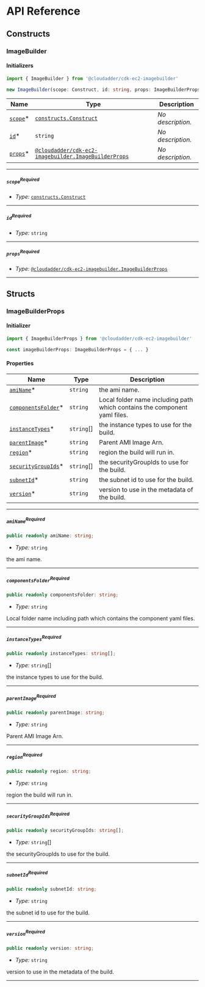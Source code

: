 # API Reference <a name="API Reference" id="api-reference"></a>

## Constructs <a name="Constructs" id="constructs"></a>

### ImageBuilder <a name="@cloudadder/cdk-ec2-imagebuilder.ImageBuilder" id="cloudaddercdkec2imagebuilderimagebuilder"></a>

#### Initializers <a name="@cloudadder/cdk-ec2-imagebuilder.ImageBuilder.Initializer" id="cloudaddercdkec2imagebuilderimagebuilderinitializer"></a>

```typescript
import { ImageBuilder } from '@cloudadder/cdk-ec2-imagebuilder'

new ImageBuilder(scope: Construct, id: string, props: ImageBuilderProps)
```

| **Name** | **Type** | **Description** |
| --- | --- | --- |
| [`scope`](#cloudaddercdkec2imagebuilderimagebuilderparameterscope)<span title="Required">*</span> | [`constructs.Construct`](#constructs.Construct) | *No description.* |
| [`id`](#cloudaddercdkec2imagebuilderimagebuilderparameterid)<span title="Required">*</span> | `string` | *No description.* |
| [`props`](#cloudaddercdkec2imagebuilderimagebuilderparameterprops)<span title="Required">*</span> | [`@cloudadder/cdk-ec2-imagebuilder.ImageBuilderProps`](#@cloudadder/cdk-ec2-imagebuilder.ImageBuilderProps) | *No description.* |

---

##### `scope`<sup>Required</sup> <a name="@cloudadder/cdk-ec2-imagebuilder.ImageBuilder.parameter.scope" id="cloudaddercdkec2imagebuilderimagebuilderparameterscope"></a>

- *Type:* [`constructs.Construct`](#constructs.Construct)

---

##### `id`<sup>Required</sup> <a name="@cloudadder/cdk-ec2-imagebuilder.ImageBuilder.parameter.id" id="cloudaddercdkec2imagebuilderimagebuilderparameterid"></a>

- *Type:* `string`

---

##### `props`<sup>Required</sup> <a name="@cloudadder/cdk-ec2-imagebuilder.ImageBuilder.parameter.props" id="cloudaddercdkec2imagebuilderimagebuilderparameterprops"></a>

- *Type:* [`@cloudadder/cdk-ec2-imagebuilder.ImageBuilderProps`](#@cloudadder/cdk-ec2-imagebuilder.ImageBuilderProps)

---





## Structs <a name="Structs" id="structs"></a>

### ImageBuilderProps <a name="@cloudadder/cdk-ec2-imagebuilder.ImageBuilderProps" id="cloudaddercdkec2imagebuilderimagebuilderprops"></a>

#### Initializer <a name="[object Object].Initializer" id="object-objectinitializer"></a>

```typescript
import { ImageBuilderProps } from '@cloudadder/cdk-ec2-imagebuilder'

const imageBuilderProps: ImageBuilderProps = { ... }
```

#### Properties <a name="Properties" id="properties"></a>

| **Name** | **Type** | **Description** |
| --- | --- | --- |
| [`amiName`](#cloudaddercdkec2imagebuilderimagebuilderpropspropertyaminame)<span title="Required">*</span> | `string` | the ami name. |
| [`componentsFolder`](#cloudaddercdkec2imagebuilderimagebuilderpropspropertycomponentsfolder)<span title="Required">*</span> | `string` | Local folder name including path which contains the component yaml files. |
| [`instanceTypes`](#cloudaddercdkec2imagebuilderimagebuilderpropspropertyinstancetypes)<span title="Required">*</span> | `string`[] | the instance types to use for the build. |
| [`parentImage`](#cloudaddercdkec2imagebuilderimagebuilderpropspropertyparentimage)<span title="Required">*</span> | `string` | Parent AMI Image Arn. |
| [`region`](#cloudaddercdkec2imagebuilderimagebuilderpropspropertyregion)<span title="Required">*</span> | `string` | region the build will run in. |
| [`securityGroupIds`](#cloudaddercdkec2imagebuilderimagebuilderpropspropertysecuritygroupids)<span title="Required">*</span> | `string`[] | the securityGroupIds to use for the build. |
| [`subnetId`](#cloudaddercdkec2imagebuilderimagebuilderpropspropertysubnetid)<span title="Required">*</span> | `string` | the subnet id to use for the build. |
| [`version`](#cloudaddercdkec2imagebuilderimagebuilderpropspropertyversion)<span title="Required">*</span> | `string` | version to use in the metadata of the build. |

---

##### `amiName`<sup>Required</sup> <a name="@cloudadder/cdk-ec2-imagebuilder.ImageBuilderProps.property.amiName" id="cloudaddercdkec2imagebuilderimagebuilderpropspropertyaminame"></a>

```typescript
public readonly amiName: string;
```

- *Type:* `string`

the ami name.

---

##### `componentsFolder`<sup>Required</sup> <a name="@cloudadder/cdk-ec2-imagebuilder.ImageBuilderProps.property.componentsFolder" id="cloudaddercdkec2imagebuilderimagebuilderpropspropertycomponentsfolder"></a>

```typescript
public readonly componentsFolder: string;
```

- *Type:* `string`

Local folder name including path which contains the component yaml files.

---

##### `instanceTypes`<sup>Required</sup> <a name="@cloudadder/cdk-ec2-imagebuilder.ImageBuilderProps.property.instanceTypes" id="cloudaddercdkec2imagebuilderimagebuilderpropspropertyinstancetypes"></a>

```typescript
public readonly instanceTypes: string[];
```

- *Type:* `string`[]

the instance types to use for the build.

---

##### `parentImage`<sup>Required</sup> <a name="@cloudadder/cdk-ec2-imagebuilder.ImageBuilderProps.property.parentImage" id="cloudaddercdkec2imagebuilderimagebuilderpropspropertyparentimage"></a>

```typescript
public readonly parentImage: string;
```

- *Type:* `string`

Parent AMI Image Arn.

---

##### `region`<sup>Required</sup> <a name="@cloudadder/cdk-ec2-imagebuilder.ImageBuilderProps.property.region" id="cloudaddercdkec2imagebuilderimagebuilderpropspropertyregion"></a>

```typescript
public readonly region: string;
```

- *Type:* `string`

region the build will run in.

---

##### `securityGroupIds`<sup>Required</sup> <a name="@cloudadder/cdk-ec2-imagebuilder.ImageBuilderProps.property.securityGroupIds" id="cloudaddercdkec2imagebuilderimagebuilderpropspropertysecuritygroupids"></a>

```typescript
public readonly securityGroupIds: string[];
```

- *Type:* `string`[]

the securityGroupIds to use for the build.

---

##### `subnetId`<sup>Required</sup> <a name="@cloudadder/cdk-ec2-imagebuilder.ImageBuilderProps.property.subnetId" id="cloudaddercdkec2imagebuilderimagebuilderpropspropertysubnetid"></a>

```typescript
public readonly subnetId: string;
```

- *Type:* `string`

the subnet id to use for the build.

---

##### `version`<sup>Required</sup> <a name="@cloudadder/cdk-ec2-imagebuilder.ImageBuilderProps.property.version" id="cloudaddercdkec2imagebuilderimagebuilderpropspropertyversion"></a>

```typescript
public readonly version: string;
```

- *Type:* `string`

version to use in the metadata of the build.

---



